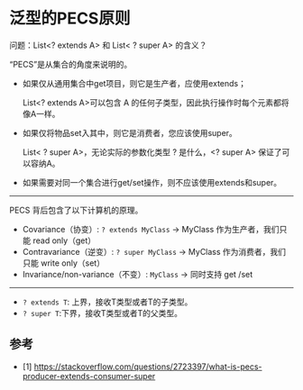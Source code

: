 # 泛型的PECS原则

问题：List<? extends A> 和 List< ? super A> 的含义？

“PECS”是从集合的角度来说明的。

- 如果仅从通用集合中get项目，则它是生产者，应使用extends；    

  List<? extends A>可以包含 A 的任何子类型，因此执行操作时每个元素都将像A一样。

- 如果仅将物品set入其中，则它是消费者，您应该使用super。

  List< ? super A>，无论实际的参数化类型 ? 是什么，<? super A> 保证了可以容纳A。

- 如果需要对同一个集合进行get/set操作，则不应该使用extends和super。

---

PECS 背后包含了以下计算机的原理。

- Covariance（协变）: `? extends MyClass` -> MyClass 作为生产者，我们只能 read only（get）
- Contravariance（逆变）: `? super MyClass` -> MyClass 作为消费者，我们只能 write only（set）
- Invariance/non-variance（不变）: `MyClass` -> 同时支持 get /set

---
- `? extends T`: 上界，接收T类型或者T的子类型。
- `? super T`:下界，接收T类型或者T的父类型。

## 参考

- [1]  https://stackoverflow.com/questions/2723397/what-is-pecs-producer-extends-consumer-super 